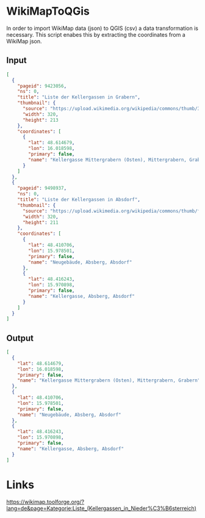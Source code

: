 # WikiMapToQGis

In order to import WikiMap data (json) to QGIS (csv) a data transformation is necessary. This script enabes this by extracting the coordinates from a WikiMap json. 

## Input

```json
[
  {
    "pageid": 9423056,
    "ns": 0,
    "title": "Liste der Kellergassen in Grabern",
    "thumbnail": {
      "source": "https://upload.wikimedia.org/wikipedia/commons/thumb/3/3f/Mittergrabern_Kellergasse_1_a.jpg/320px-Mittergrabern_Kellergasse_1_a.jpg",
      "width": 320,
      "height": 213
    },
    "coordinates": [
      {
        "lat": 48.614679,
        "lon": 16.018598,
        "primary": false,
        "name": "Kellergasse Mittergrabern (Osten), Mittergrabern, Grabern"
      }
    ]
  },
  {
    "pageid": 9498937,
    "ns": 0,
    "title": "Liste der Kellergassen in Absdorf",
    "thumbnail": {
      "source": "https://upload.wikimedia.org/wikipedia/commons/thumb/f/fd/Absberg_Kellergasse_Neugeb%C3%A4ude_4.jpg/320px-Absberg_Kellergasse_Neugeb%C3%A4ude_4.jpg",
      "width": 320,
      "height": 211
    },
    "coordinates": [
      {
        "lat": 48.410706,
        "lon": 15.978501,
        "primary": false,
        "name": "Neugebäude, Absberg, Absdorf"
      },
      {
        "lat": 48.416243,
        "lon": 15.970898,
        "primary": false,
        "name": "Kellergasse, Absberg, Absdorf"
      }
    ]
  }
]
```

## Output

```json
[
  {
    "lat": 48.614679,
    "lon": 16.018598,
    "primary": false,
    "name": "Kellergasse Mittergrabern (Osten), Mittergrabern, Grabern"
  },
  {
    "lat": 48.410706,
    "lon": 15.978501,
    "primary": false,
    "name": "Neugebäude, Absberg, Absdorf"
  },
  {
    "lat": 48.416243,
    "lon": 15.970898,
    "primary": false,
    "name": "Kellergasse, Absberg, Absdorf"
  }
]
```

# Links
https://wikimap.toolforge.org/?lang=de&page=Kategorie:Liste_(Kellergassen_in_Nieder%C3%B6sterreich)
